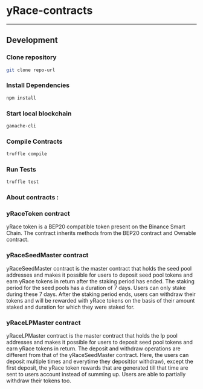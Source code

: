 # yRace-contracts
---
## Development

### Clone repository
```bash
git clone repo-url 
```
### Install Dependencies
```bash
npm install
```

### Start local blockchain
```bash
ganache-cli
```

### Compile Contracts

```bash
truffle compile
```

### Run Tests

```bash
truffle test
```

### About contracts :

### yRaceToken contract
yRace token is a BEP20 compatible token present on the Binance Smart Chain. The contract inherits methods from the BEP20 contract and Ownable contract.

### yRaceSeedMaster contract
yRaceSeedMaster contract is the master contract that holds the seed pool addresses and makes it possible for users to deposit seed pool tokens and earn yRace tokens in return after the staking period has ended. The staking period for the seed pools has a duration of 7 days. Users can only stake during these 7 days. After the staking period ends, users can withdraw their tokens and will be rewarded with yRace tokens on the basis of their amount staked and duration for which they were staked for.

### yRaceLPMaster contract

yRaceLPMaster contract is the master contract that holds the lp pool addresses and makes it possible for users to deposit seed pool tokens and earn yRace tokens in return. The deposit and withdraw operations are different from that of the yRaceSeedMaster contract. Here, the users can deposit multiple times and everytime they deposit(or withdraw), except the first deposit, the yRace token rewards that are generated till that time are sent to users account instead of summing up. Users are able to partially withdraw their tokens too. 


